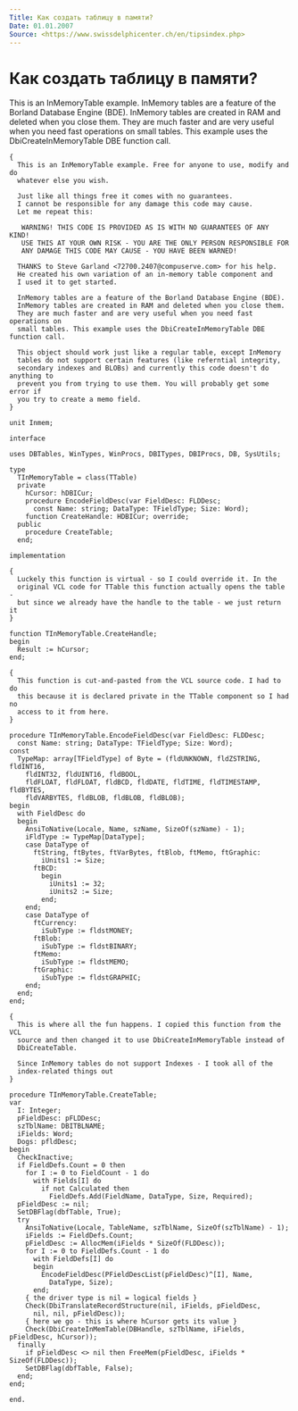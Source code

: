 ```yaml
---
Title: Как создать таблицу в памяти?
Date: 01.01.2007
Source: <https://www.swissdelphicenter.ch/en/tipsindex.php>
---
```



Как создать таблицу в памяти?
=============================

This is an InMemoryTable example.
InMemory tables are a feature of the Borland Database Engine (BDE). 
InMemory tables are created in RAM and deleted when you close them. 
They are much faster and are very useful when you need fast operations on 
small tables. This example uses the DbiCreateInMemoryTable DBE function call. 


    { 
      This is an InMemoryTable example. Free for anyone to use, modify and do 
      whatever else you wish. 
     
      Just like all things free it comes with no guarantees. 
      I cannot be responsible for any damage this code may cause. 
      Let me repeat this: 
     
       WARNING! THIS CODE IS PROVIDED AS IS WITH NO GUARANTEES OF ANY KIND! 
       USE THIS AT YOUR OWN RISK - YOU ARE THE ONLY PERSON RESPONSIBLE FOR 
       ANY DAMAGE THIS CODE MAY CAUSE - YOU HAVE BEEN WARNED! 
     
      THANKS to Steve Garland <72700.2407@compuserve.com> for his help. 
      He created his own variation of an in-memory table component and 
      I used it to get started. 
     
      InMemory tables are a feature of the Borland Database Engine (BDE). 
      InMemory tables are created in RAM and deleted when you close them. 
      They are much faster and are very useful when you need fast operations on 
      small tables. This example uses the DbiCreateInMemoryTable DBE function call. 
     
      This object should work just like a regular table, except InMemory 
      tables do not support certain features (like referntial integrity, 
      secondary indexes and BLOBs) and currently this code doesn't do anything to 
      prevent you from trying to use them. You will probably get some error if 
      you try to create a memo field. 
    } 
     
    unit Inmem; 
     
    interface 
     
    uses DBTables, WinTypes, WinProcs, DBITypes, DBIProcs, DB, SysUtils; 
     
    type 
      TInMemoryTable = class(TTable) 
      private 
        hCursor: hDBICur; 
        procedure EncodeFieldDesc(var FieldDesc: FLDDesc; 
          const Name: string; DataType: TFieldType; Size: Word); 
        function CreateHandle: HDBICur; override; 
      public 
        procedure CreateTable; 
      end; 
     
    implementation 
     
    { 
      Luckely this function is virtual - so I could override it. In the 
      original VCL code for TTable this function actually opens the table - 
      but since we already have the handle to the table - we just return it 
    } 
     
    function TInMemoryTable.CreateHandle; 
    begin 
      Result := hCursor; 
    end; 
     
    { 
      This function is cut-and-pasted from the VCL source code. I had to do 
      this because it is declared private in the TTable component so I had no 
      access to it from here. 
    } 
     
    procedure TInMemoryTable.EncodeFieldDesc(var FieldDesc: FLDDesc; 
      const Name: string; DataType: TFieldType; Size: Word); 
    const 
      TypeMap: array[TFieldType] of Byte = (fldUNKNOWN, fldZSTRING, fldINT16, 
        fldINT32, fldUINT16, fldBOOL, 
        fldFLOAT, fldFLOAT, fldBCD, fldDATE, fldTIME, fldTIMESTAMP, fldBYTES, 
        fldVARBYTES, fldBLOB, fldBLOB, fldBLOB); 
    begin 
      with FieldDesc do 
      begin 
        AnsiToNative(Locale, Name, szName, SizeOf(szName) - 1); 
        iFldType := TypeMap[DataType]; 
        case DataType of 
          ftString, ftBytes, ftVarBytes, ftBlob, ftMemo, ftGraphic: 
            iUnits1 := Size; 
          ftBCD: 
            begin 
              iUnits1 := 32; 
              iUnits2 := Size; 
            end; 
        end; 
        case DataType of 
          ftCurrency: 
            iSubType := fldstMONEY; 
          ftBlob: 
            iSubType := fldstBINARY; 
          ftMemo: 
            iSubType := fldstMEMO; 
          ftGraphic: 
            iSubType := fldstGRAPHIC; 
        end; 
      end; 
    end; 
     
    { 
      This is where all the fun happens. I copied this function from the VCL 
      source and then changed it to use DbiCreateInMemoryTable instead of 
      DbiCreateTable. 
     
      Since InMemory tables do not support Indexes - I took all of the 
      index-related things out 
    } 
     
    procedure TInMemoryTable.CreateTable; 
    var 
      I: Integer; 
      pFieldDesc: pFLDDesc; 
      szTblName: DBITBLNAME; 
      iFields: Word; 
      Dogs: pfldDesc; 
    begin 
      CheckInactive; 
      if FieldDefs.Count = 0 then 
        for I := 0 to FieldCount - 1 do 
          with Fields[I] do 
            if not Calculated then 
              FieldDefs.Add(FieldName, DataType, Size, Required); 
      pFieldDesc := nil; 
      SetDBFlag(dbfTable, True); 
      try 
        AnsiToNative(Locale, TableName, szTblName, SizeOf(szTblName) - 1); 
        iFields := FieldDefs.Count; 
        pFieldDesc := AllocMem(iFields * SizeOf(FLDDesc)); 
        for I := 0 to FieldDefs.Count - 1 do 
          with FieldDefs[I] do 
          begin 
            EncodeFieldDesc(PFieldDescList(pFieldDesc)^[I], Name, 
              DataType, Size); 
          end; 
        { the driver type is nil = logical fields } 
        Check(DbiTranslateRecordStructure(nil, iFields, pFieldDesc, 
          nil, nil, pFieldDesc)); 
        { here we go - this is where hCursor gets its value } 
        Check(DbiCreateInMemTable(DBHandle, szTblName, iFields, pFieldDesc, hCursor)); 
      finally 
        if pFieldDesc <> nil then FreeMem(pFieldDesc, iFields * SizeOf(FLDDesc)); 
        SetDBFlag(dbfTable, False); 
      end; 
    end; 
     
    end. 

